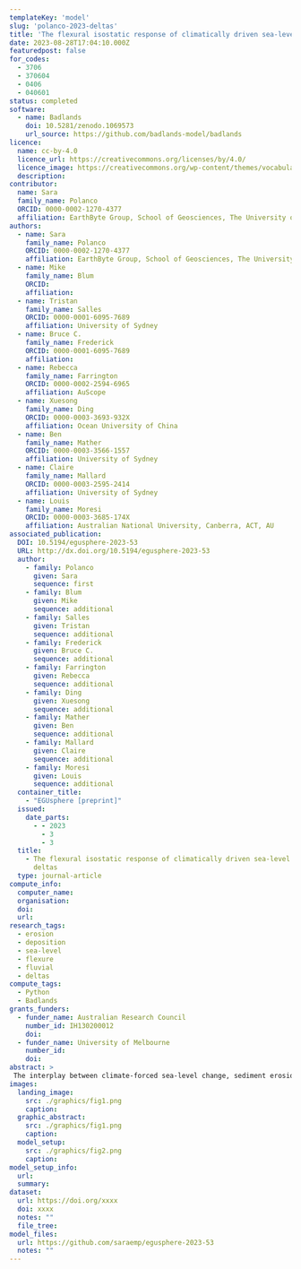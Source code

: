 ```yaml
---
templateKey: 'model'
slug: 'polanco-2023-deltas'
title: 'The flexural isostatic response of climatically driven sea-level changes  on continental-scale deltas'
date: 2023-08-28T17:04:10.000Z
featuredpost: false
for_codes:
  - 3706
  - 370604
  - 0406
  - 040601
status: completed
software:
  - name: Badlands
    doi: 10.5281/zenodo.1069573
    url_source: https://github.com/badlands-model/badlands
licence:
  name: cc-by-4.0
  licence_url: https://creativecommons.org/licenses/by/4.0/
  licence_image: https://creativecommons.org/wp-content/themes/vocabulary-theme/vocabulary/svg/cc/icons/cc-icons.svg#cc-logo
  description:
contributor:
  name: Sara
  family_name: Polanco
  ORCID: 0000-0002-1270-4377
  affiliation: EarthByte Group, School of Geosciences, The University of Sydney
authors:
  - name: Sara
    family_name: Polanco
    ORCID: 0000-0002-1270-4377
    affiliation: EarthByte Group, School of Geosciences, The University of Sydney
  - name: Mike
    family_name: Blum
    ORCID:
    affiliation:
  - name: Tristan
    family_name: Salles
    ORCID: 0000-0001-6095-7689
    affiliation: University of Sydney
  - name: Bruce C.
    family_name: Frederick
    ORCID: 0000-0001-6095-7689
    affiliation:
  - name: Rebecca
    family_name: Farrington
    ORCID: 0000-0002-2594-6965
    affiliation: AuScope
  - name: Xuesong
    family_name: Ding
    ORCID: 0000-0003-3693-932X
    affiliation: Ocean University of China
  - name: Ben
    family_name: Mather
    ORCID: 0000-0003-3566-1557
    affiliation: University of Sydney
  - name: Claire
    family_name: Mallard
    ORCID: 0000-0003-2595-2414
    affiliation: University of Sydney
  - name: Louis
    family_name: Moresi
    ORCID: 0000-0003-3685-174X
    affiliation: Australian National University, Canberra, ACT, AU
associated_publication:
  DOI: 10.5194/egusphere-2023-53
  URL: http://dx.doi.org/10.5194/egusphere-2023-53
  author:
    - family: Polanco
      given: Sara
      sequence: first
    - family: Blum
      given: Mike
      sequence: additional
    - family: Salles
      given: Tristan
      sequence: additional
    - family: Frederick
      given: Bruce C.
      sequence: additional
    - family: Farrington
      given: Rebecca
      sequence: additional
    - family: Ding
      given: Xuesong
      sequence: additional
    - family: Mather
      given: Ben
      sequence: additional
    - family: Mallard
      given: Claire
      sequence: additional
    - family: Moresi
      given: Louis
      sequence: additional
  container_title:
    - "EGUsphere [preprint]"
  issued:
    date_parts:
      - - 2023
        - 3
        - 3
  title:
    - The flexural isostatic response of climatically driven sea-level changes on continental-scale
      deltas
  type: journal-article
compute_info:
  computer_name:
  organisation:
  doi:
  url:
research_tags:
  - erosion
  - deposition
  - sea-level
  - flexure
  - fluvial
  - deltas
compute_tags:
  - Python
  - Badlands
grants_funders:
  - funder_name: Australian Research Council
    number_id: IH130200012
    doi:
  - funder_name: University of Melbourne
    number_id:
    doi:
abstract: >
 The interplay between climate-forced sea-level change, sediment erosion and deposition, and flexural adjustments in deep time on passive margin deltas remains poorly understood. We performed a series of conceptual simulations to investigate flexural isostatic responses to high-frequency fluctuations in water and sediment load associated with climatically driven sea-level changes. We model a large drainage basin that discharges to a continental margin to generate a deltaic depocenter, then prescribe synthetic and climatic-driven sea-level curves of different frequencies to assess flexural response. Results show that flexural isostatic adjustments are bidirectional over 100-1000 kyr timescales and are in sync with the magnitude, frequency, and direction of sea-level fluctuations, and that isostatic adjustments play an important role in driving along-strike and cross-shelf river-mouth migration and sediment accumulation. Our findings demonstrate that climate-forced sea-level changes produce a feedback mechanism that results in self-sustaining creation of accommodation into which sediment is deposited and plays a major role in delta morphology and stratigraphic architecture.
images:
  landing_image:
    src: ./graphics/fig1.png
    caption:
  graphic_abstract:
    src: ./graphics/fig1.png
    caption:
  model_setup:
    src: ./graphics/fig2.png
    caption:
model_setup_info:
  url:
  summary:
dataset:
  url: https://doi.org/xxxx
  doi: xxxx
  notes: ""
  file_tree:
model_files:
  url: https://github.com/saraemp/egusphere-2023-53
  notes: ""
---
```


